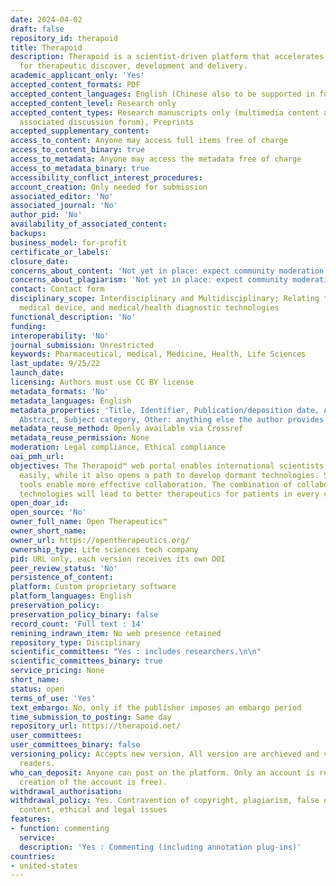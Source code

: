 ```yaml
---
date: 2024-04-02
draft: false
repository_id: therapoid
title: Therapoid
description: Therapoid is a scientist-driven platform that accelerates collaboration
  for therapeutic discover, development and delivery.
academic_applicant_only: 'Yes'
accepted_content_formats: PDF
accepted_content_languages: English (Chinese also to be supported in future)
accepted_content_level: Research only
accepted_content_types: Research manuscripts only (multimedia content accepted in
  associated discussion forum), Preprints
accepted_supplementary_content:
access_to_content: Anyone may access full items free of charge
access_to_content_binary: true
access_to_metadata: Anyone may access the metadata free of charge
access_to_metadata_binary: true
accessibility_conflict_interest_procedures:
account_creation: Only needed for submission
associated_editor: 'No'
associated_journal: 'No'
author_pid: 'No'
availability_of_associated_content:
backups:
business_model: for-profit
certificate_or_labels:
closure_date:
concerns_about_content: 'Not yet in place: expect community moderation via forum'
concerns_about_plagiarism: 'Not yet in place: expect community moderation via forum'
contact: Contact form
disciplinary_scope: Interdisciplinary and Multidisciplinary; Relating to pharmaceutical,
  medical device, and medical/health diagnostic technologies
functional_description: 'No'
funding:
interoperability: 'No'
journal_submission: Unrestricted
keywords: Pharmaceutical, medical, Medicine, Health, Life Sciences
last_update: 9/25/22
launch_date:
licensing: Authors must use CC BY license
metadata_formats: 'No'
metadata_languages: English
metadata_properties: 'Title, Identifier, Publication/deposition date, Author name(s),
  Abstract, Subject category, Other: anything else the author provides'
metadata_reuse_method: Openly available via Crossref
metadata_reuse_permission: None
moderation: Legal compliance, Ethical compliance
oai_pmh_url:
objectives: The Therapoid™ web portal enables international scientists to share research
  easily, while it also opens a path to develop dormant technologies. Simple to use
  tools enable more effective collaboration. The combination of collaboration and
  technologies will lead to better therapeutics for patients in every country.
open_doar_id:
open_source: 'No'
owner_full_name: Open Therapeutics™
owner_short_name:
owner_url: https://opentherapeutics.org/
ownership_type: Life sciences tech company
pid: URL only, each version receives its own DOI
peer_review_status: 'No'
persistence_of_content:
platform: Custom proprietary software
platform_languages: English
preservation_policy:
preservation_policy_binary: false
record_count: 'Full text : 14'
remining_indrawn_item: No web presence retained
repository_type: Disciplinary
scientific_committees: "Yes : includes researchers.\n\n"
scientific_committees_binary: true
service_pricing: None
short_name:
status: open
terms_of_use: 'Yes'
text_embargo: No, only if the publisher imposes an embargo period
time_submission_to_posting: Same day
repository_url: https://therapoid.net/
user_committees:
user_committees_binary: false
versioning_policy: Accepts new version. All version are archieved and visible for
  readers.
who_can_deposit: Anyone can post on the platform. Only an account is required ( The
  creation of the account is free).
withdrawal_authorisation:
withdrawal_policy: Yes. Contravention of copyright, plagiarism, false or inaccurate
  content, ethical and legal issues
features:
- function: commenting
  service:
  description: 'Yes : Commenting (including annotation plug-ins)'
countries:
- united-states
---
```



